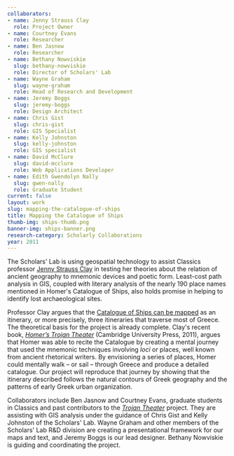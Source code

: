 ```yaml
---
collaborators: 
- name: Jenny Strauss Clay
  role: Project Owner
- name: Courtney Evans
  role: Researcher
- name: Ben Jasnow
  role: Researcher
- name: Bethany Nowviskie
  slug: bethany-nowviskie
  role: Director of Scholars' Lab
- name: Wayne Graham
  slug: wayne-graham
  role: Head of Research and Development
- name: Jeremy Boggs
  slug: jeremy-boggs
  role: Design Architect
- name: Chris Gist
  slug: chris-gist
  role: GIS Specialist
- name: Kelly Johnston
  slug: kelly-johnston
  role: GIS specialist
- name: David McClure
  slug: david-mcclure
  role: Web Applications Developer
- name: Edith Gwendolyn Nally
  slug: gwen-nally
  role: Graduate Student
current: false
layout: work
slug: mapping-the-catalogue-of-ships
title: Mapping the Catalogue of Ships
thumb-img: ships-thumb.png
banner-img: ships-banner.png
research-category: Scholarly Collaborations
year: 2011
---
```


The Scholars' Lab is using geospatial technology to assist Classics professor [Jenny Strauss Clay](http://classics.virginia.edu/people/profile/jsc2t) in testing her theories about the relation of ancient geography to mnemonic devices and poetic form. Least-cost path analysis in GIS, coupled with literary analysis of the nearly 190 place names mentioned in Homer's Catalogue of Ships, also holds promise in helping to identify lost archaeological sites.

Professor Clay argues that the [Catalogue of Ships can be mapped](http://ships.lib.virginia.edu/) as an itinerary, or more precisely, three itineraries that traverse most of Greece. The theoretical basis for the project is already complete. Clay's recent book, _[Homer’s Trojan Theater](http://books.google.com/books/about/Homer_s_Trojan_Theater.html?id=d8JTqjNWHOsC)_ (Cambridge University Press, 2011), argues that Homer was able to recite the Catalogue by creating a mental journey that used the mnemonic techniques involving _loci_ or places, well known from ancient rhetorical writers. By envisioning a series of places, Homer could mentally walk – or sail – through Greece and produce a detailed catalogue. Our project will reproduce that journey by showing that the itinerary described follows the natural contours of Greek geography and the patterns of early Greek urban organization.

Collaborators include Ben Jasnow and Courtney Evans, graduate students in Classics and past contributors to the _[Trojan Theater](http://www.homerstrojantheater.org)_ project. They are assisting with GIS analysis under the guidance of Chris Gist and Kelly Johnston of the Scholars' Lab. Wayne Graham and other members of the Scholars' Lab R&D division are creating a presentational framework for our maps and text, and Jeremy Boggs is our lead designer. Bethany Nowviskie is guiding and coordinating the project.
